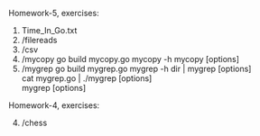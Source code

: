 Homework-5, exercises:

1. Time_In_Go.txt
2. /filereads
3. /csv
4. /mycopy
	go build mycopy.go
	mycopy -h
	mycopy [options] <source> <destination>
5. /mygrep
	go build mygrep.go
	mygrep -h
	dir | mygrep [options] <search string>
	cat mygrep.go | ./mygrep [options] <search string>
	mygrep [options] <search string> <file>

Homework-4, exercises:

4. /chess

